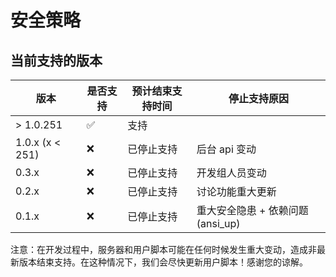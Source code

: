 # 安全策略

## 当前支持的版本

| 版本 | 是否支持  | 预计结束支持时间 | 停止支持原因 |
| ------- | ------------------ | --------- | -------- | 
| > 1.0.251 | :white_check_mark: | 支持 |  |
| 1.0.x (x < 251)   | :x: | 已停止支持 | 后台 api 变动 |
| 0.3.x   | :x: | 已停止支持 | 开发组人员变动 |
| 0.2.x   | :x:                | 已停止支持 | 讨论功能重大更新 |
| 0.1.x   | :x:                | 已停止支持 | 重大安全隐患 + 依赖问题 (ansi_up) |

注意：在开发过程中，服务器和用户脚本可能在任何时候发生重大变动，造成非最新版本结束支持。在这种情况下，我们会尽快更新用户脚本！感谢您的谅解。

